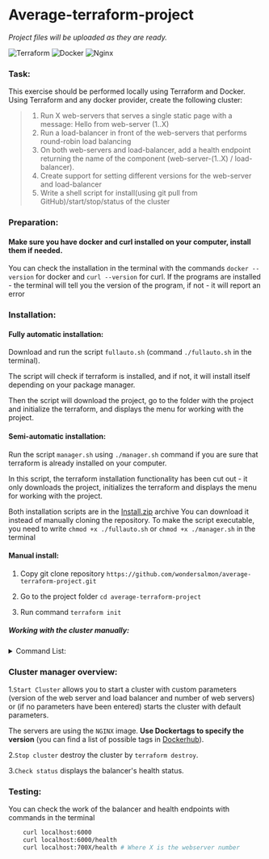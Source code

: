 # Average-terraform-project
*Project files will be uploaded as they are ready.*

![Terraform](https://img.shields.io/badge/terraform-%235835CC.svg?style=for-the-badge&logo=terraform&logoColor=white) ![Docker](https://img.shields.io/badge/docker-%230db7ed.svg?style=for-the-badge&logo=docker&logoColor=white) ![Nginx](https://img.shields.io/badge/nginx-%23009639.svg?style=for-the-badge&logo=nginx&logoColor=white)
### Task:
 This exercise should be performed locally using Terraform and Docker. Using Terraform and any docker provider, create the following cluster:
> 1. Run X web-servers that serves a single static page with a message: Hello from web-server (1..X)
> 2. Run a load-balancer in front of the web-servers that performs round-robin load balancing
> 3. On both web-servers and load-balancer, add a health endpoint returning the name of the component (web-server-(1..X) / load-balancer).
> 4. Create support for setting different versions for the web-server and load-balancer
> 5. Write a shell script for install(using git pull from GitHub)/start/stop/status of the cluster

### Preparation:
#### Make sure you have docker and curl installed on your computer, install them if needed.

You can check the installation in the terminal with the commands `docker --version` for docker and `curl --version` for curl. 
If the programs are installed - the terminal will tell you the version of the program, if not - it will report an error



### Installation:
#### Fully automatic installation:
Download and run the script `fullauto.sh` (command `./fullauto.sh` in the terminal).

The script will check if terraform is installed, and if not, it will install itself depending on your package manager.

Then the script will download the project, go to the folder with the project and initialize the terraform, and displays the menu for working with the project.
#### Semi-automatic installation:
Run the script `manager.sh` using `./manager.sh` command if you are sure that terraform is already installed on your computer.

In this script, the terraform installation functionality has been cut out - it only downloads the project, initializes the terraform and displays the menu for working with the project.

Both installation scripts are in the [Install.zip](https://github.com/wondersalmon/average-terraform-project/raw/main/install.zip) archive You can download it instead of manually cloning the repository.
To make the script executable, you need to write `chmod +x ./fullauto.sh` or `chmod +x ./manager.sh` in the terminal

#### Manual install:
1. Copy git clone repository `https://github.com/wondersalmon/average-terraform-project.git`

2. Go to the project folder `cd average-terraform-project`

3. Run command `terraform init`

##### Working with the cluster manually:
<details><summary>Command List:</summary>

   - Launching a cluster - `terraform apply`

   - Launching a cluster with custom parameters `terraform apply -var "webservers_count=$webservers_count" -var "webserver_version=$webserver_version" -var "loadbalancer_version=$loadbalancer_version"`
(Specify custom parameters instead of variable values)
   - Deleting a cluster of `terraform destroy`
   - Check status `curl -s localhost:5000/health`

</details>

### Cluster manager overview:
1.`Start Cluster` allows you to start a cluster with custom parameters (version of the web server and load balancer and number of web servers) or (if no parameters have been entered) starts the cluster with default parameters.

The servers are using the `NGINX` image. **Use Dockertags to specify the version** (you can find a list of possible tags in [Dockerhub](https://hub.docker.com/_/nginx)).

2.`Stop cluster` destroy the cluster by `terraform destroy`.

3.`Check status` displays the balancer's health status.
### Testing:
You can check the work of the balancer and health endpoints with commands in the terminal
```bash
    curl localhost:6000
    curl localhost:6000/health
    curl localhost:700X/health # Where X is the webserver number
```
